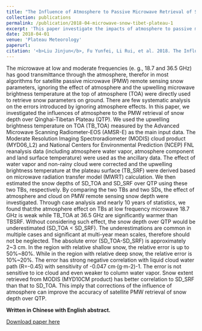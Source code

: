 ```yaml
---
title: "The Influence of Atmosphere to Passive Microwave Retrieval of Snow Depth over Qinghai-Tibetan Plateau"
collection: publications
permalink: /publication/2018-04-microwave-snow-tibet-plateau-1
excerpt: 'This paper investigate the impacts of atmosphere to passive microwave retrieval of snow depth over Qinghai-Tibetan Plateau.'
date: 2018-04-01
venue: 'Plateau Meteorology'
paperurl:
citation: '<b>Liu Jinjun</b>, Fu Yunfei, Li Rui, et al. 2018. The Influence of Atmosphere to Passive Microwave Retrieval of Snow Depth over Qinghai-Tibetan Plateau[J]. Plateau Meteorology, 37(2): 305-316. DOI: 10.7522/j.issn.1000-0534.2017.00050.'
---
```


The microwave at low and moderate frequencies (e. g., 18.7 and 36.5 GHz) has good transmittance through the atmosphere, therefor in most algorithms for satellite passive microwave (PMW) remote sensing snow parameters, ignoring the effect of atmosphere and the upwelling microwave brightness temperature at the top of atmosphere (TOA) were directly used to retrieve snow parameters on ground. There are few systematic analysis on the errors introduced by ignoring atmosphere effects. In this paper, we investigated the influences of atmosphere to the PMW retrieval of snow depth over Qinghai-Tibetan Plateau (QTP). We used the upwelling brightness temperature on TOA (TB_TOA) measured by the Advanced Microwave Scanning Radiometer-EOS (AMSR-E) as the main input data. The Moderate Resolution Imaging Spectroradiometer (MODIS) cloud product (MYD06_L2) and National Centers for Environmental Prediction (NCEP) FNL reanalysis data (including atmosphere water vapor, atmosphere component and land surface temperature) were used as the ancillary data. The effect of water vapor and non-rainy cloud were corrected and the upwelling brightness temperature at the plateau surface (TB_SRF) were derived based on microwave radiation transfer model (MWRT) calculation. We then estimated the snow depths of SD_TOA and SD_SRF over QTP using these two TBs, respectively. By comparing the two TBs and two SDs, the effect of atmosphere and cloud on PMW remote sensing snow depth were investigated. Through case analysis and nearly 10 years of statistics, we found that:the atmosphere effect on TBs at low frequency microwave 18.7 GHz is weak while TB_TOA at 36.5 GHz are significantly warmer than TBSRF. Without considering such effect, the snow depth over QTP would be underestimated (SD_TOA < SD_SRF). The underestimations are common in multiple cases and significant at multi-year mean scales, therefore should not be neglected. The absolute error (SD_TOA-SD_SRF) is approximately 2~3 cm. In the region with relative shallow snow, the relative error is up to 50%~80%. While in the region with relative deep snow, the relative error is 10%~20%. The error has strong negative correlation with liquid cloud water path (R=-0.45) with sensitivity of -0.047 cm·(g·m-2)-1. The error is not sensitive to ice cloud and even weaker to column water vapor. Snow extent retrieved from MODIS (MYD10CM product) has better correlation to SD_SRF than that to SD_TOA. This imply that corrections of the influence of atmosphere can improve the accuracy of satellite PMW retrieval of snow depth over QTP.

**Written in Chinese with English abstract.**

[Download paper here](/files/paper/2018-04-microwave-snow-tibet-plateau-1.pdf)
